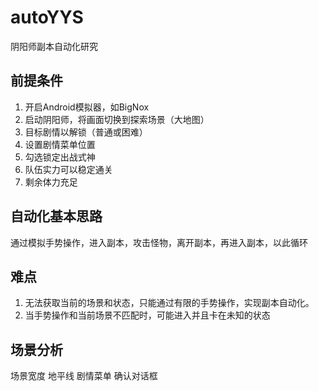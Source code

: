 # autoYYS
阴阳师副本自动化研究

## 前提条件
1. 开启Android模拟器，如BigNox
2. 启动阴阳师，将画面切换到探索场景（大地图）
3. 目标剧情以解锁（普通或困难）
4. 设置剧情菜单位置
5. 勾选锁定出战式神
6. 队伍实力可以稳定通关
7. 剩余体力充足

## 自动化基本思路

通过模拟手势操作，进入副本，攻击怪物，离开副本，再进入副本，以此循环

## 难点
1. 无法获取当前的场景和状态，只能通过有限的手势操作，实现副本自动化。
2. 当手势操作和当前场景不匹配时，可能进入并且卡在未知的状态

## 场景分析

场景宽度
地平线
剧情菜单
确认对话框

